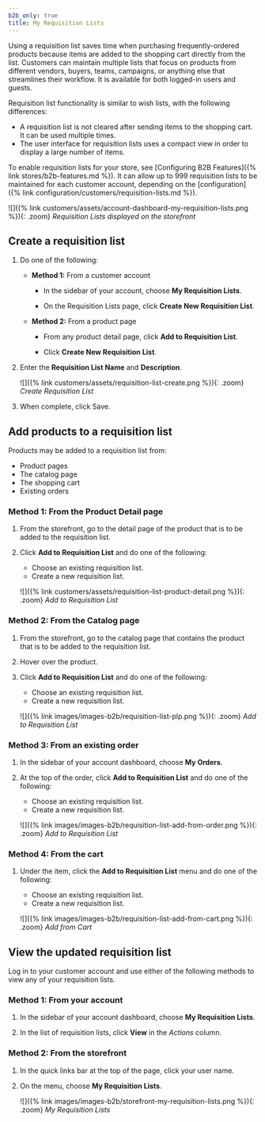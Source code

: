 ```yaml
---
b2b_only: true
title: My Requisition Lists
---
```


Using a requisition list saves time when purchasing frequently-ordered products because items are added to the shopping cart directly from the list. Customers can maintain multiple lists that focus on products from different vendors, buyers, teams, campaigns, or anything else that streamlines their workflow. It is available for both logged-in users and guests.

Requisition list functionality is similar to wish lists, with the following differences:

- A requisition list is not cleared after sending items to the shopping cart. It can be used multiple times.
- The user interface for requisition lists uses a compact view in order to display a large number of items.

To enable requisition lists for your store, see [Configuring B2B Features]({% link stores/b2b-features.md %}). It can allow up to 999 requisition lists to be maintained for each customer account, depending on the [configuration]({% link configuration/customers/requisition-lists.md %}).

![]({% link customers/assets/account-dashboard-my-requisition-lists.png %}){: .zoom}
_Requisition Lists displayed on the storefront_

## Create a requisition list

1. Do one of the following:

   - **Method 1:** From a customer account

      - In the sidebar of your account, choose **My Requisition Lists**.

      - On the Requisition Lists page, click **Create New Requisition List**.

   - **Method 2:** From a product page

      - From any product detail page, click **Add to Requisition List**.

      - Click **Create New Requisition List**.

1. Enter the **Requisition List Name** and **Description**.

   ![]({% link customers/assets/requisition-list-create.png %}){: .zoom}
   _Create Requisition List_

1. When complete, click <span class="btn">Save</span>.

## Add products to a requisition list

Products may be added to a requisition list from:

- Product pages
- The catalog page
- The shopping cart
- Existing orders

### Method 1: From the Product Detail page

1. From the storefront, go to the detail page of the product that is to be added to the requisition list.

1. Click **Add to Requisition List** and do one of the following:

   - Choose an existing requisition list.
   - Create a new requisition list.

   ![]({% link customers/assets/requisition-list-product-detail.png %}){: .zoom}
   _Add to Requisition List_

### Method 2: From the Catalog page

1. From the storefront, go to the catalog page that contains the product that is to be added to the requisition list.

1. Hover over the product.

1. Click **Add to Requisition List** and do one of the following:

   - Choose an existing requisition list.
   - Create a new requisition list.

   ![]({% link images/images-b2b/requisition-list-plp.png %}){: .zoom}
   _Add to Requisition List_

### Method 3: From an existing order

1. In the sidebar of your account dashboard, choose **My Orders**.

1. At the top of the order, click **Add to Requisition List** and do one of the following:

   - Choose an existing requisition list.
   - Create a new requisition list.

   ![]({% link images/images-b2b/requisition-list-add-from-order.png %}){: .zoom}
   _Add to Requisition List_

### Method 4: From the cart

1. Under the item, click the **Add to Requisition List** menu and do one of the following:

   - Choose an existing requisition list.
   - Create a new requisition list.

   ![]({% link images/images-b2b/requisition-list-add-from-cart.png %}){: .zoom}
   _Add from Cart_

## View the updated requisition list

Log in to your customer account and use either of the following methods to view any of your requisition lists.

### Method 1: From your account

1. In the sidebar of your account dashboard, choose **My Requisition Lists**.

1. In the list of requisition lists, click **View** in the _Actions_ column.

### Method 2: From the storefront

1. In the quick links bar at the top of the page, click your user name.

1. On the menu, choose **My Requisition Lists**.

    ![]({% link images/images-b2b/storefront-my-requisition-lists.png %}){: .zoom}
    _My Requisition Lists_
